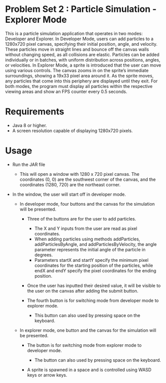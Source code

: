 # Problem Set 2 : Particle Simulation - Explorer Mode

This is a particle simulation application that operates in two modes: Developer and Explorer. In Developer Mode, users can add particles to a 1280x720 pixel canvas, specifying their initial position, angle, and velocity. These particles move in straight lines and bounce off the canvas walls without changing speed, as all collisions are elastic. Particles can be added individually or in batches, with uniform distribution across positions, angles, or velocities. In Explorer Mode, a sprite is introduced that the user can move using various controls. The canvas zooms in on the sprite’s immediate surroundings, showing a 19x33 pixel area around it. As the sprite moves, any particles that come into this periphery are displayed until they exit. For both modes, the program must display all particles within the respective viewing areas and show an FPS counter every 0.5 seconds.

# Requirements

* Java 8 or higher.
* A screen resolution capable of displaying 1280x720 pixels.

# Usage

* Run the JAR file
  * This will open a window with 1280 x 720 pixel canvas. The coordinates (0, 0) are the southwest corner of the canvas, and the coordinates (1280, 720) are the northeast corner.
    
* In the window, the user will start off in developer mode.
  * In developer mode, four buttons and the canvas for the simulation will be presented.
  
    * Three of the buttons are for the user to add particles.
      * The X and Y inputs from the user are read as pixel coordinates.
      * When adding particles using methods addParticles, addParticlesByAngle, and addParticlesByVelocity, the angle parameter represents the initial angle of the particle in degrees.
      * Parameters startX and startY specify the minimum pixel coordinates for the starting position of the particles, while endX and endY specify the pixel coordinates for the ending position.

    * Once the user has inputted their desired value, it will be visible to the user on the canvas after adding the submit button.

    * The fourth button is for switching mode from developer mode to explorer mode.
      * This button can also used by pressing space on the keyboard.

  * In explorer mode, one button and the canvas for the simulation will be presented.
    * The button is for switching mode from explorer mode to developer mode.
      * The button can also used by pressing space on the keyboard.
      
    * A sprite is spawned in a space and is controlled using WASD keys or arrow keys.
